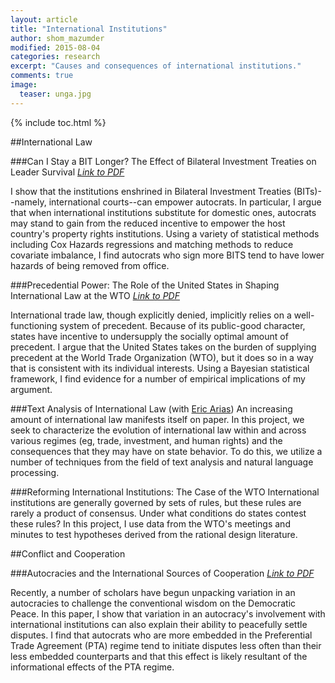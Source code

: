 ```yaml
---
layout: article
title: "International Institutions"
author: shom_mazumder
modified: 2015-08-04
categories: research
excerpt: "Causes and consequences of international institutions."
comments: true
image:
  teaser: unga.jpg
---
```


{% include toc.html %}

##International Law

###Can I Stay a BIT Longer? The Effect of Bilateral Investment Treaties on Leader Survival
[*Link to PDF*]({{site.url}}/files/BIT-Survival.pdf)

I show that the institutions enshrined in Bilateral Investment Treaties \(BITs\)--namely, international courts--can empower autocrats. In particular, I argue that when international institutions substitute for domestic ones, autocrats may stand to gain from the reduced incentive to empower the host country's property rights institutions. Using a variety of statistical methods including Cox Hazards regressions and matching methods to reduce covariate imbalance, I find autocrats who sign more BITS tend to have lower hazards of being removed from office.

###Precedential Power: The Role of the United States in Shaping International Law at the WTO
[*Link to PDF*]({{site.url}}/files/WTO-Precedent-Draft.pdf)

International trade law, though explicitly denied, implicitly relies on a well-functioning system of precedent. Because of its public-good character, states have incentive to undersupply the socially optimal amount of precedent. I argue that the United States takes on the burden of supplying precedent at the World Trade Organization \(WTO\), but it does so in a way that is consistent with its individual interests. Using a Bayesian statistical framework, I find evidence for a number of empirical implications of my argument.

###Text Analysis of International Law \(with [Eric Arias](https://sites.google.com/a/nyu.edu/ericarias/)\)
An increasing amount of international law manifests itself on paper. In this project, we seek to characterize the evolution of international law within and across various regimes \(eg, trade, investment, and human rights\) and the consequences that they may have on state behavior. To do this, we utilize a number of techniques from the field of text analysis and natural language processing. 

###Reforming International Institutions: The Case of the WTO
International institutions are generally governed by sets of rules, but these rules are rarely a product of consensus. Under what conditions do states contest these rules? In this project, I use data from the WTO's meetings and minutes to test hypotheses derived from the rational design literature. 

##Conflict and Cooperation

###Autocracies and the International Sources of Cooperation
[*Link to PDF*]({{site.url}}/files/pta-conflict.pdf)

Recently, a number of scholars have begun unpacking variation in an autocracies to challenge the conventional wisdom on the Democratic Peace. In this paper, I show that variation in an autocracy's involvement with international institutions can also explain their ability to peacefully settle disputes. I find that autocrats who are more embedded in the Preferential Trade Agreement \(PTA\) regime tend to initiate disputes less often than their less embedded counterparts and that this effect is likely resultant of the informational effects of the PTA regime.
